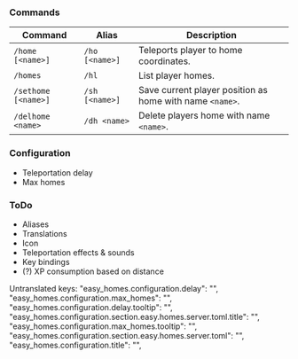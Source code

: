 ### Commands
| Command             | Alias          | Description                                              |
|---------------------|----------------|----------------------------------------------------------|
| `/home [<name>]`    | `/ho [<name>]` | Teleports player to home coordinates.                    |
| `/homes`            | `/hl`          | List player homes.                                       |
| `/sethome [<name>]` | `/sh [<name>]` | Save current player position as home with name `<name>`. |
| `/delhome <name>`   | `/dh <name>`   | Delete players home with name `<name>`.                  |

### Configuration
* Teleportation delay
* Max homes

### ToDo
* Aliases
* Translations
* Icon
* Teleportation effects & sounds
* Key bindings
* (?) XP consumption based on distance


Untranslated keys:
"easy_homes.configuration.delay": "",
"easy_homes.configuration.max_homes": "",
"easy_homes.configuration.delay.tooltip": "",
"easy_homes.configuration.section.easy.homes.server.toml.title": "",
"easy_homes.configuration.max_homes.tooltip": "",
"easy_homes.configuration.section.easy.homes.server.toml": "",
"easy_homes.configuration.title": "",